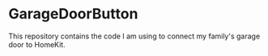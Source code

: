 # GarageDoorButton

This repository contains the code I am using to connect my family's garage door to HomeKit. 
